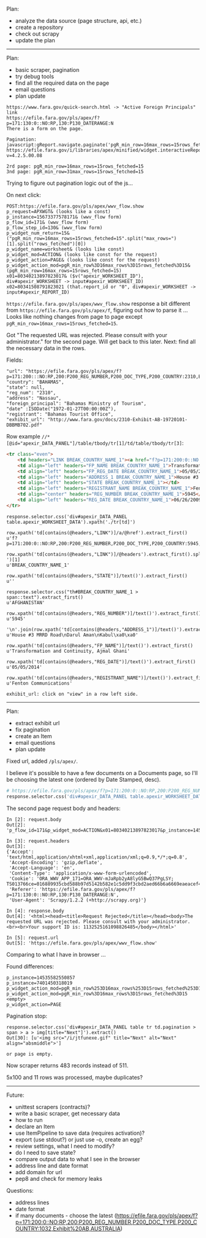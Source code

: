 Plan:

- analyze the data source (page structure, api, etc.)
- create a repository
- check out scrapy
- update the plan

---

Plan:

- basic scraper, pagination
- try debug tools
- find all the required data on the page
- email questions
- plan update

```text
https://www.fara.gov/quick-search.html -> "Active Foreign Principals" link
https://efile.fara.gov/pls/apex/f?p=171:130:0::NO:RP,130:P130_DATERANGE:N
There is a form on the page.

Pagination:
javascript:gReport.navigate.paginate('pgR_min_row=16max_rows=15rows_fetched=15')
https://efile.fara.gov/i/libraries/apex/minified/widget.interactiveReport.min.js?v=4.2.5.00.08

2rd page: pgR_min_row=16max_rows=15rows_fetched=15
3nd page: pgR_min_row=31max_rows=15rows_fetched=15
```
Trying to figure out pagination logic out of the js...

On next click:
```
POST:https://efile.fara.gov/pls/apex/wwv_flow.show
p_request=APXWGT& (looks like a const)
p_instance=15673377578171& (wwv_flow form)
p_flow_id=171& (wwv_flow form)
p_flow_step_id=130& (wwv_flow form)
p_widget_num_return=15& ("pgR_min_row=16max_rows=15rows_fetched=15".split("max_rows=")[1].split("rows_fetched")[0])
p_widget_name=worksheet& (looks like const)
p_widget_mod=ACTION& (looks like const for the request)
p_widget_action=PAGE& (looks like const for the request)
p_widget_action_mod=pgR_min_row%3D16max_rows%3D15rows_fetched%3D15& (pgR_min_row=16max_rows=15rows_fetched=15)
x01=80340213897823017& ($v("apexir_WORKSHEET_ID"), div#apexir_WORKSHEET -> input#apexir_WORKSHEET_ID)
x02=80341508791823021 (that.report_id or "0", div#apexir_WORKSHEET -> input#apexir_REPORT_ID)
```

`https://efile.fara.gov/pls/apex/wwv_flow.show` response a bit different from `https://efile.fara.gov/pls/apex/f`, figuring out how to parse it ...
Looks like nothing changes from page to page except `pgR_min_row=16max_rows=15rows_fetched=15`.

Got "The requested URL was rejected. Please consult with your administrator." for the second page. Will get back to this later.
Next: find all the necessary data in the rows.

Fields:
```text
"url": "https://efile.fara.gov/pls/apex/f?p=171:200:::NO:RP,200:P200_REG_NUMBER,P200_DOC_TYPE,P200_COUNTRY:2310,Exhibit%20AB,BAHAMAS",
"country": "BAHAMAS",
"state": null,
"reg_num": "2310",
"address": "Nassau",
"foreign_principal": "Bahamas Ministry of Tourism",
"date" :ISODate("1972-01-27T00:00:00Z"),
"registrant": "Bahamas Tourist Office",
"exhibit_url": "http://www.fara.gov/docs/2310-Exhibit-AB-19720101-DBBMB702.pdf"
```

Row example `//*[@id="apexir_DATA_PANEL"]/table/tbody/tr[1]/td/table/tbody/tr[3]`:
```html
<tr class="even">
    <td headers="LINK BREAK_COUNTRY_NAME_1"><a href="f?p=171:200:0::NO:RP,200:P200_REG_NUMBER,P200_DOC_TYPE,P200_COUNTRY:5945,Exhibit%20AB,AFGHANISTAN"><img src="/i/view.gif" alt="View Documents"></a></td>
    <td align="left" headers="FP_NAME BREAK_COUNTRY_NAME_1">Transformation and Continuity, Ajmal Ghani</td>
    <td align="left" headers="FP_REG_DATE BREAK_COUNTRY_NAME_1">05/05/2014</td>
    <td align="left" headers="ADDRESS_1 BREAK_COUNTRY_NAME_1">House #3 MRRD Road<br>Darul Aman<br>Kabul&nbsp;&nbsp;</td>
    <td align="left" headers="STATE BREAK_COUNTRY_NAME_1"></td>
    <td align="left" headers="REGISTRANT_NAME BREAK_COUNTRY_NAME_1">Fenton Communications</td>
    <td align="center" headers="REG_NUMBER BREAK_COUNTRY_NAME_1">5945</td>
    <td align="left" headers="REG_DATE BREAK_COUNTRY_NAME_1">06/26/2009</td>
</tr>
```

```text
response.selector.css('div#apexir_DATA_PANEL table.apexir_WORKSHEET_DATA').xpath('./tr[td]')

row.xpath('td[contains(@headers,"LINK")]/a/@href').extract_first()
u'f?p=171:200:0::NO:RP,200:P200_REG_NUMBER,P200_DOC_TYPE,P200_COUNTRY:5945,Exhibit%20AB,AFGHANISTAN'

row.xpath('td[contains(@headers,"LINK")]/@headers').extract_first().split(' ')[1]
u'BREAK_COUNTRY_NAME_1'

row.xpath('td[contains(@headers,"STATE")]/text()').extract_first()
u''

response.selector.css("th#BREAK_COUNTRY_NAME_1 > span::text").extract_first()
u'AFGHANISTAN'

row.xpath('td[contains(@headers,"REG_NUMBER")]/text()').extract_first()
u'5945'

'\n'.join(row.xpath('td[contains(@headers,"ADDRESS_1")]/text()').extract())
u'House #3 MRRD Road\nDarul Aman\nKabul\xa0\xa0'

row.xpath('td[contains(@headers,"FP_NAME")]/text()').extract_first()
u'Transformation and Continuity, Ajmal Ghani'

row.xpath('td[contains(@headers,"REG_DATE")]/text()').extract_first()
u'05/05/2014'

row.xpath('td[contains(@headers,"REGISTRANT_NAME")]/text()').extract_first()
u'Fenton Communications'

exhibit_url: click on "view" in a row left side. 
```

---

Plan:

- extract exhibit url
- fix pagination
- create an Item
- email questions
- plan update

Fixed url, added `/pls/apex/`.

I believe it's possible to have a few documents on a Documents page, so I'll be choosing the latest one (ordered by Date Stamped, desc).

```python
# https://efile.fara.gov/pls/apex/f?p=171:200:0::NO:RP,200:P200_REG_NUMBER,P200_DOC_TYPE,P200_COUNTRY:6065,Exhibit%20AB,AFGHANISTAN
response.selector.css('div#apexir_DATA_PANEL table.apexir_WORKSHEET_DATA').xpath('tr/td[contains(@headers, "DOCLINK")]/a/@href').extract_first()
```

The second page request body and headers:
```text
In [2]: request.body
Out[2]: 'p_flow_id=171&p_widget_mod=ACTION&x01=80340213897823017&p_instance=14535582550857&p_request=APXWGT&p_widget_num_return=15&x02=80341508791823021&p_widget_name=worksheet&p_flow_step_id=130&p_widget_action_mod=pgR_min_row%253D16max_rows%253D15rows_fetched%253D15'

In [3]: request.headers
Out[3]: 
{'Accept': 'text/html,application/xhtml+xml,application/xml;q=0.9,*/*;q=0.8',
 'Accept-Encoding': 'gzip,deflate',
 'Accept-Language': 'en',
 'Content-Type': 'application/x-www-form-urlencoded',
 'Cookie': 'ORA_WWV_APP_171=ORA_WWV-mJaRpb2yA8lyG5BwQ37PgLSY; TS013766ce=016889935cbd588b97d5142b582e1c5dd9f3cbd2aed66b6a6669eaeacef4f96c512f2463d2d25297ddbb7961aa6989558591328925',
 'Referer': 'https://efile.fara.gov/pls/apex/f?p=171:130:0::NO:RP,130:P130_DATERANGE:N',
 'User-Agent': 'Scrapy/1.2.2 (+http://scrapy.org)'}

In [4]: response.body
Out[4]: '<html><head><title>Request Rejected</title></head><body>The requested URL was rejected. Please consult with your administrator.<br><br>Your support ID is: 1132525161098826485</body></html>'

In [5]: request.url
Out[5]: 'https://efile.fara.gov/pls/apex/wwv_flow.show'
```
Comparing to what I have in browser ...

Found differences:
```
p_instance=14535582550857
p_instance=7401450318019
p_widget_action_mod=pgR_min_row%253D16max_rows%253D15rows_fetched%253D15
p_widget_action_mod=pgR_min_row%3D16max_rows%3D15rows_fetched%3D15
<empty>
p_widget_action=PAGE
```

Pagination stop:
```text
response.selector.css('div#apexir_DATA_PANEL table tr td.pagination > span > a > img[title="Next"]').extract()
Out[30]: [u'<img src="/i/jtfunexe.gif" title="Next" alt="Next" align="absmiddle">']

or page is empty.
```

Now scraper returns 483 records instead of 511.

5x100 and 11 rows was processed, maybe duplicates?

---

Future:

- unittest scrapers (contracts)?
- write a basic scraper, get necessary data
- how to run
- declare an Item
- use ItemPipeline to save data (requires activation)?
- export (use stdout?) or just use -o, create an egg?
- review settings, what I need to modify?
- do I need to save state?
- compare output data to what I see in the browser
- address line and date format
- add domain for url
- pep8 and check for memory leaks

Questions:

- address lines
- date format
- if many documents - choose the latest (https://efile.fara.gov/pls/apex/f?p=171:200:0::NO:RP,200:P200_REG_NUMBER,P200_DOC_TYPE,P200_COUNTRY:1032,Exhibit%20AB,AUSTRALIA)
